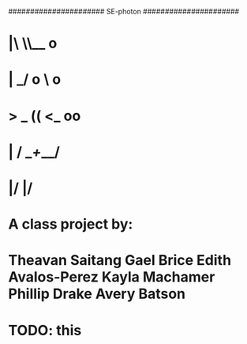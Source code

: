 ###################### SE-photon ###################### 
# |\   \\\\__     o
# | \_/    o \    o 
# > _   (( <_  oo  
# | / \__+___/      
# |/     |/
#
# A class project by:
#       Theavan Saitang     Gael Brice     Edith Avalos-Perez     Kayla Machamer     Phillip Drake     Avery Batson
#
#
# TODO: this